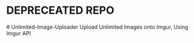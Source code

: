 <h1>DEPRECEATED REPO</h1>
# Unlimited-Image-Uploader
Upload Unlimited Images onto Imgur, Using Imgur API
